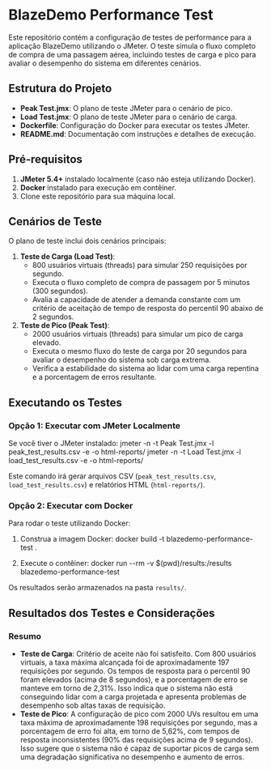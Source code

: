 # BlazeDemo Performance Test

Este repositório contém a configuração de testes de performance para a aplicação BlazeDemo utilizando o JMeter. O teste simula o fluxo completo de compra de uma passagem aérea, incluindo testes de carga e pico para avaliar o desempenho do sistema em diferentes cenários.

## Estrutura do Projeto

- **Peak Test.jmx**: O plano de teste JMeter para o cenário de pico.
- **Load Test.jmx**: O plano de teste JMeter para o cenário de carga.
- **Dockerfile**: Configuração do Docker para executar os testes JMeter.
- **README.md**: Documentação com instruções e detalhes de execução.

## Pré-requisitos

1. **JMeter 5.4+** instalado localmente (caso não esteja utilizando Docker).
2. **Docker** instalado para execução em contêiner.
3. Clone este repositório para sua máquina local.

## Cenários de Teste

O plano de teste inclui dois cenários principais:

1. **Teste de Carga (Load Test)**:
   - 800 usuários virtuais (threads) para simular 250 requisições por segundo.
   - Executa o fluxo completo de compra de passagem por 5 minutos (300 segundos).
   - Avalia a capacidade de atender a demanda constante com um critério de aceitação de tempo de resposta do percentil 90 abaixo de 2 segundos.
2. **Teste de Pico (Peak Test)**:
   - 2000 usuários virtuais (threads) para simular um pico de carga elevado.
   - Executa o mesmo fluxo do teste de carga por 20 segundos para avaliar o desempenho do sistema sob carga extrema.
   - Verifica a estabilidade do sistema ao lidar com uma carga repentina e a porcentagem de erros resultante.

## Executando os Testes

### Opção 1: Executar com JMeter Localmente

Se você tiver o JMeter instalado:
jmeter -n -t Peak Test.jmx -l peak_test_results.csv -e -o html-reports/ jmeter -n -t Load Test.jmx -l load_test_results.csv -e -o html-reports/

Este comando irá gerar arquivos CSV (`peak_test_results.csv`, `load_test_results.csv`) e relatórios HTML (`html-reports/`).

### Opção 2: Executar com Docker

Para rodar o teste utilizando Docker:

1. Construa a imagem Docker:
   docker build -t blazedemo-performance-test .

2. Execute o contêiner:
   docker run --rm -v $(pwd)/results:/results blazedemo-performance-test

Os resultados serão armazenados na pasta `results/`.

## Resultados dos Testes e Considerações

### Resumo

- **Teste de Carga**: Critério de aceite não foi satisfeito. Com 800 usuários virtuais, a taxa máxima alcançada foi de aproximadamente 197 requisições por segundo. Os tempos de resposta para o percentil 90 foram elevados (acima de 8 segundos), e a porcentagem de erro se manteve em torno de 2,31%. Isso indica que o sistema não está conseguindo lidar com a carga projetada e apresenta problemas de desempenho sob altas taxas de requisição.
- **Teste de Pico**: A configuração de pico com 2000 UVs resultou em uma taxa máxima de aproximadamente 198 requisições por segundo, mas a porcentagem de erro foi alta, em torno de 5,62%, com tempos de resposta inconsistentes (90% das requisições acima de 9 segundos). Isso sugere que o sistema não é capaz de suportar picos de carga sem uma degradação significativa no desempenho e aumento de erros.
